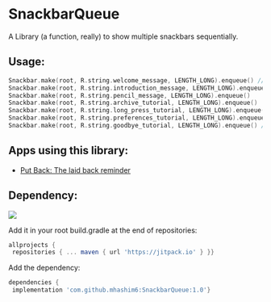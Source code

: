 # SnackbarQueue  
 A Library (a function, really) to show multiple snackbars sequentially.   
  
## Usage:  
``` kotlin  
Snackbar.make(root, R.string.welcome_message, LENGTH_LONG).enqueue() //first one will immediately show.  
Snackbar.make(root, R.string.introduction_message, LENGTH_LONG).enqueue() //but here, magic happens. 
Snackbar.make(root, R.string.pencil_message, LENGTH_LONG).enqueue()  
Snackbar.make(root, R.string.archive_tutorial, LENGTH_LONG).enqueue()  
Snackbar.make(root, R.string.long_press_tutorial, LENGTH_LONG).enqueue()  
Snackbar.make(root, R.string.preferences_tutorial, LENGTH_LONG).enqueue()  
Snackbar.make(root, R.string.goodbye_tutorial, LENGTH_LONG).enqueue() //last one to show, after all the others have been sequentially dismissed.  
```  
## Apps using this library:  
  
 - [Put Back: The laid back reminder](https://play.google.com/store/apps/details?id=mhashim6.android.putback)  
  
## Dependency:  
[![](https://jitpack.io/v/mhashim6/SnackbarQueue.svg)](https://jitpack.io/#mhashim6/SnackbarQueue)  
  
Add it in your root build.gradle at the end of repositories:  
  
```groovy  
allprojects {  
 repositories { ... maven { url 'https://jitpack.io' } }}  
```  
Add the dependency:  
```groovy  
dependencies {  
 implementation 'com.github.mhashim6:SnackbarQueue:1.0'}  
```